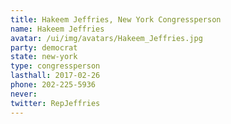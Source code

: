 ```yaml
---
title: Hakeem Jeffries, New York Congressperson
name: Hakeem Jeffries
avatar: /ui/img/avatars/Hakeem_Jeffries.jpg
party: democrat
state: new-york
type: congressperson
lasthall: 2017-02-26
phone: 202-225-5936
never: 
twitter: RepJeffries
---
```

